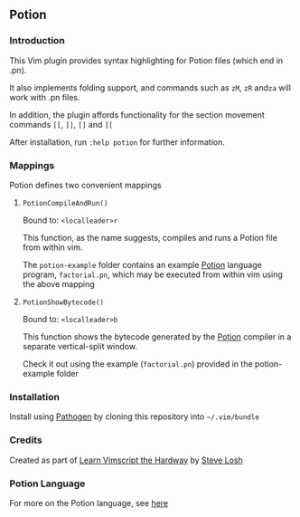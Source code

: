 ## Potion 

###  Introduction 

This Vim plugin  provides syntax highlighting for Potion files (which end in .pn).  

It also implements folding support, and commands such as `zM`, `zR` and`za` will work with .pn files.  

In addition, the plugin affords functionality for the section movement commands `[[`, `]]`, `[]` and `][`

After installation, run `:help potion` for further information. 

### Mappings 

Potion defines two convenient mappings 

1. `PotionCompileAndRun()`            

   Bound to:  `<localleader>r`

   This function, as the name suggests, compiles and runs a Potion file from within vim.

   The `potion-example` folder contains an example [Potion](http://perl11.org/potion/index.html) language program, 					`factorial.pn`, which may be executed from within vim using the above mapping


2. `PotionShowBytecode()`

   Bound to:  `<localleader>b`

   This function shows the bytecode generated by the [Potion](http://perl11.org/potion/index.html) compiler in a separate vertical-split window.  

   Check it out using the example (`factorial.pn`) provided in the potion-example folder

### Installation

Install using [Pathogen](https://github.com/tpope/vim-pathogen) by cloning this repository into `~/.vim/bundle`

### Credits

Created as part of [Learn Vimscript the Hardway](http://learnvimscriptthehardway.stevelosh.com/) by [Steve Losh](http://stevelosh.com/)

  ### Potion Language

For more on the Potion language, see [here](http://perl11.org/potion/index.html)                                              

